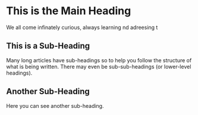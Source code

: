 <html>
  <body>
<h1>This is the Main Heading</h1>
<p>We all come infinately curious, always learning nd adreesing t<p> 
<h2>This is a Sub-Heading</h2>
<p>Many long articles have sub-headings so to help
you follow the structure of what is being written. There may even be sub-sub-headings (or lower-level headings).</p>
<h2>Another Sub-Heading</h2>
<p>Here you can see another sub-heading.</p> </body>
</html>
